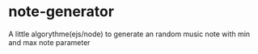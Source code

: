 # note-generator
A little algorythme(ejs/node) to generate an random music note with min and max note parameter
